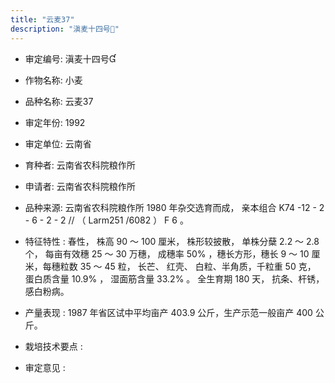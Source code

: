 ```yaml
---
title: "云麦37"
description: "滇麦十四号"
---
```

* 审定编号:  滇麦十四号

*  作物名称:  小麦

*  品种名称:  云麦37

*  审定年份:  1992

*  审定单位:  云南省

* 育种者:  云南省农科院粮作所

*  申请者:  云南省农科院粮作所

*  品种来源:  云南省农科院粮作所 1980 年杂交选育而成， 亲本组合 K74 -12 - 2 - 6 - 2 - 2 // （ Larm251 /6082 ） F 6 。

*  特征特性 : 
春性， 株高 90 ～ 100 厘米， 株形较披散， 单株分蘖 2.2 ～ 2.8 个， 每亩有效穗 25 ～ 30 万穗， 成穗率 50% ，穗长方形，穗长 9 ～ 10 厘米，每穗粒数 35 ～ 45 粒， 长芒、 红壳、 白粒、半角质，千粒重 50 克， 蛋白质含量 10.9% ， 湿面筋含量 33.2% 。 全生育期 180 天， 抗条、杆锈，感白粉病。
 
*  产量表现 : 
1987 年省区试中平均亩产 403.9 公斤，生产示范一般亩产 400 公斤。

*  栽培技术要点 : 


*  审定意见 : 

